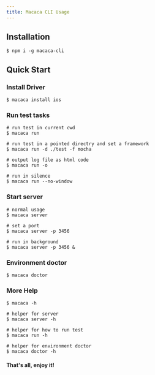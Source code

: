 ```yaml
---
title: Macaca CLI Usage
---
```


## Installation

```shell
$ npm i -g macaca-cli
```

## Quick Start

### Install Driver

```shell
$ macaca install ios
```

### Run test tasks

```shell
# run test in current cwd
$ macaca run

# run test in a pointed directry and set a framework
$ macaca run -d ./test -f mocha

# output log file as html code
$ macaca run -o

# run in silence
$ macaca run --no-window
```

### Start server

```shell
# normal usage
$ macaca server

# set a port
$ macaca server -p 3456

# run in background
$ macaca server -p 3456 &
```

### Environment doctor

```shell
$ macaca doctor
```

### More Help

```shell
$ macaca -h

# helper for server
$ macaca server -h

# helper for how to run test
$ macaca run -h

# helper for environment doctor
$ macaca doctor -h
```

#### That's all, enjoy it!
